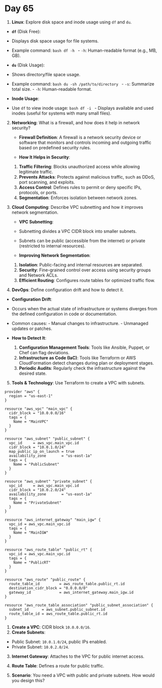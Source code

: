 # Day 65

1. **Linux**: Explore disk space and inode usage using `df` and `du`.
  - **`df`** (Disk Free):
   - Displays disk space usage for file systems.
   - Example command:
    ```bash
    df -h
    ```
    - `-h`: Human-readable format (e.g., MB, GB).

  - **`du`** (Disk Usage):
   - Shows directory/file space usage.
   - Example command:
    ```bash
    du -sh /path/to/directory
    ```
    - `-s`: Summarize total size.
    - `-h`: Human-readable format.

  - **Inode Usage**:
   - Use `df` to view inode usage:
    ```bash
    df -i
    ```
    - Displays available and used inodes (useful for systems with many small files).


2. **Networking**: What is a firewall, and how does it help in network security?
   - **Firewall Definition**:
  A firewall is a network security device or software that monitors and controls incoming and outgoing traffic based on predefined security rules.

   - **How It Helps in Security**:
    1. **Traffic Filtering**: Blocks unauthorized access while allowing legitimate traffic.
    2. **Prevents Attacks**: Protects against malicious traffic, such as DDoS, port scanning, and exploits.
    3. **Access Control**: Defines rules to permit or deny specific IPs, protocols, or ports.
    4. **Segmentation**: Enforces isolation between network zones.


3. **Cloud Computing**: Describe VPC subnetting and how it improves network segmentation.
   - **VPC Subnetting**:
    - Subnetting divides a VPC CIDR block into smaller subnets.
    - Subnets can be public (accessible from the internet) or private (restricted to internal resources).
  
   - **Improving Network Segmentation**:
    1. **Isolation**: Public-facing and internal resources are separated.
    2. **Security**: Fine-grained control over access using security groups and Network ACLs.
    3. **Efficient Routing**: Configures route tables for optimized traffic flow.


4. **DevOps**: Define configuration drift and how to detect it.
  - **Configuration Drift**:
   - Occurs when the actual state of infrastructure or systems diverges from the defined configuration in code or documentation.
   - Common causes:
    - Manual changes to infrastructure.
    - Unmanaged updates or patches.

  - **How to Detect It**:
    1. **Configuration Management Tools**: Tools like Ansible, Puppet, or Chef can flag deviations.
    2. **Infrastructure as Code (IaC)**: Tools like Terraform or AWS CloudFormation detect changes during plan or deployment stages.
    3. **Periodic Audits**: Regularly check the infrastructure against the desired state.


5. **Tools & Technology**: Use Terraform to create a VPC with subnets.

```hcl
provider "aws" {
  region = "us-east-1"
}

resource "aws_vpc" "main_vpc" {
  cidr_block = "10.0.0.0/16"
  tags = {
    Name = "MainVPC"
  }
}

resource "aws_subnet" "public_subnet" {
  vpc_id     = aws_vpc.main_vpc.id
  cidr_block = "10.0.1.0/24"
  map_public_ip_on_launch = true
  availability_zone       = "us-east-1a"
  tags = {
    Name = "PublicSubnet"
  }
}

resource "aws_subnet" "private_subnet" {
  vpc_id     = aws_vpc.main_vpc.id
  cidr_block = "10.0.2.0/24"
  availability_zone       = "us-east-1a"
  tags = {
    Name = "PrivateSubnet"
  }
}

resource "aws_internet_gateway" "main_igw" {
  vpc_id = aws_vpc.main_vpc.id
  tags = {
    Name = "MainIGW"
  }
}

resource "aws_route_table" "public_rt" {
  vpc_id = aws_vpc.main_vpc.id
  tags = {
    Name = "PublicRT"
  }
}

resource "aws_route" "public_route" {
  route_table_id         = aws_route_table.public_rt.id
  destination_cidr_block = "0.0.0.0/0"
  gateway_id             = aws_internet_gateway.main_igw.id
}

resource "aws_route_table_association" "public_subnet_association" {
  subnet_id      = aws_subnet.public_subnet.id
  route_table_id = aws_route_table.public_rt.id
}
```

   1. **Create a VPC**: CIDR block `10.0.0.0/16`.
   2. **Create Subnets**: 
   - Public Subnet: `10.0.1.0/24`, public IPs enabled.
   - Private Subnet: `10.0.2.0/24`.
   3. **Internet Gateway**: Attaches to the VPC for public internet access.
   4. **Route Table**: Defines a route for public traffic.


6. **Scenario**: You need a VPC with public and private subnets. How would you design this?

